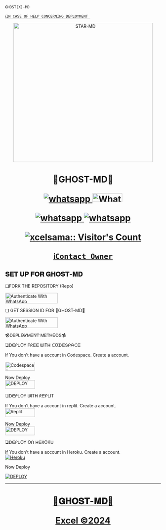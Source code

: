``GHOST(X)-MD``

[`ℹ️IN CASE OF HELP CONCERNING DEPLOYMENT
`](https://wa.me/+2349065265516)



<p align="center">
  <a href="https://wa.me/2347045035241">
    <img alt="STAR-MD" height="450" src=https://i.imgur.com/2FMJdpQ.jpeg">
  </a>
<h1 align="center"> 👻GHOST-MD👻
</p>
      <p align="center">
  <a href="https://wa.me//+2347045035241" target="_blank">
    <img alt="whatsapp" src="https://img.shields.io/badge/ Whatsapp -25D366?style=for-the-badge&logo=whatsapp&logoColor=white" />
  </a>
  <a aria-label="BOTS are free to use" href="https://chat.whatsapp.com/FdwbFnI8Fcf4VTVvFTFk08" "target="_blank"><img alt='Whatsapp' src='https://img.shields.io/badge/OFFICIAL-GC-h?color=black&style=for-the-badge&logo=whatsapp' width="96.35" height="28"/></a></p>

   
 
<p align="center">
<a href='https://chat.whatsapp.com/Jqn4yvjHQiC2qU8Uy8Zb4f' 
  <a aria-label="Join our chats" href="https://chat.whatsapp.com/EHM5M1N7w9P5oJHZF49xtj" target="_blank">

   <img alt="whatsapp" src="https://img.shields.io/badge/Join Group-25D366?style=for-the-badge&logo=whatsapp&logoColor=white" />
<img alt="whatsapp" src="https://img.shields.io/badge/Bot%20Whatsapp-25D366?style=for-the-badge&logo=whatsapp&logoColor=white" />

  <a
 href="https://wa.me//+2347045035241"></a>
</p>

  </a>



 </a>
   <a aria-label="Excel-MdV2 is free to use" href="https://whatsapp.com/channel/0029VaTpgEr0wajx2dzIp00b" target="_blank">
 <p align="center"><img src="https://profile-counter.glitch.me/{xcelsama}/count.svg" alt="xcelsama:: Visitor's Count" /></p>



 
  [`ℹ️Contact Owner`](https://wa.me/+2349065265516)


 
## 𝐒𝐄𝐓 𝐔𝐏 𝐅𝐎𝐑 𝐆𝐇𝐎𝐒𝐓-𝐌𝐃

❏FORK THE REPOSITORY (Repo) 


    
<a href="https://github.com/Cyberghost0083/GHOST-X--MD/fork" target="_blank">
  <img src="https://img.shields.io/badge/FORK GHOST-black?style=for-the-badge&logo=render" alt="Authenticate With WhatsApp" width="170" height="34">
</a>



❏  GET SESSION  ID FOR 👻GHOST-MD👻
  

<a href="https://ghostx-md-6894aba0baea.herokuapp.com/" target="_blank">
  <img src="https://img.shields.io/badge/SESSION ID-black?style=for-the-badge&logo=render" alt="Authenticate With WhatsApp" width="170" height="34">
</a>





𖣘ᎠᎬᏢᏞϴᎽᎷᎬΝͲ ᎷᎬͲᎻϴᎠՏ𖣘

❏ᗪᗴᑭᒪOY  ᖴᖇᗴᗴ ᗯITᕼ ᑕOᗪᗴՏᑭᗩᑕᗴ


 If You don't have a account in Codespace. Create a account.
    <br>

<a href='https://github.com/login?return_to=https%3A%2F%2Fgithub.com%2Fcodespaces' target="_blank"><img alt='Codespaces' src='https://img.shields.io/badge/CREATE-h?color=black&style=for-the-badge&logo=visualstudiocode' width="96.35" height="28"/></a></p>
Now Deploy
    <br>
<a href='https://cautious-goldfish-4j79j464wgxqhwpw.github.dev/' target="_blank"><img alt='DEPLOY' src='https://img.shields.io/badge/DEPLOY -h?color=black&style=for-the-badge&logo=visualstudiocode' width="96.35" height="28"/></a></p>



❏ᗪᗴᑭᒪOY ᗯITᕼ ᖇᗴᑭᒪIT

If You don't have a account in replit. Create a account.
    <br>
<a href='https://replit.com/signup' target="_blank"><img alt='Replit' src='https://img.shields.io/badge/CREATE-h?color=black&style=for-the-badge&logo=Replit' width="96.35" height="28"/></a></p>

Now Deploy
    <br>
<a href="https://replit.com/@HopeAmadi/STAR-MD?s=app" target="_blank"><img alt="DEPLOY" src="https://img.shields.io/badge/DEPLOY-black?color=black&style=for-the-badge&logo=Replit" width="96.35" height="28"></a>

❏ᗪᗴᑭᒪOY Oᑎ ᕼᗴᖇOKᑌ

If You don't have a account in Heroku. Create a account.
    <br>
<a href='https://signup.heroku.com/' target="_blank"><img alt='Heroku' src='https://img.shields.io/badge/-Create-black?style=for-the-badge&logo=heroku&logoColor=white'/></a></p>

  Now Deploy
    <br>

<a href='https://dashboard.heroku.com/new?template=https://github.com/Cyberghost0083/GHOST-X--MD' target="_blank"><img alt='DEPLOY' src='https://img.shields.io/badge/-DEPLOY-black?style=for-the-badge&logo=heroku&logoColor=white'/>




*******************************************


<h1 align="center"> 👻𝐆𝐇𝐎𝐒𝐓-𝐌𝐃👻
</p></p>

Excel ©2024

